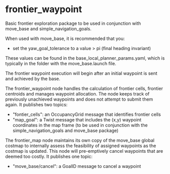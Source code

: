 # frontier_waypoint
Basic frontier exploration package to be used in conjunction with move_base and simple_navigation_goals.

When used with move_base, it is recommended that you:
  - set the yaw_goal_tolerance to a value > pi (final heading invariant)

These values can be found in the base_local_planner_params.yaml, which is typically in the folder with the move_base.launch file.

The frontier waypoint execution will begin after an initial waypoint is sent and achieved by the base.

The frontier_waypoint node handles the calculation of frontier cells, frontier centroids and manages waypoint allocation. The node keeps track of previously unachieved waypoints and does not attempt to submit them again. It publishes two topics:
  - "fontier_cells": an OccupancyGrid message that identifies frontier cells
  - "map_goal": a Twist message that includes the (x,y) waypoint coordinates in the map frame (to be used in conjunction with the simple_navigation_goals and move_base package)

The frontier_map node maintains its own copy of the move_base global costmap to internally assess the feasibility of assigned waypoints as the costmap is updated. This node will pre-emptively cancel waypoints that are deemed too costly. It publishes one topic:
  - "move_base/cancel": a GoalID message to cancel a waypoint
